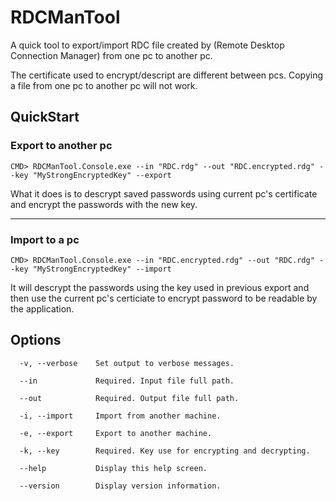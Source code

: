 # RDCManTool

A quick tool to export/import RDC file created by (Remote Desktop Connection Manager) from one pc to another pc.

The certificate used to encrypt/descript are different between pcs. Copying a file from one pc to another pc will not work.

## QuickStart

### Export to another pc
```CMD> RDCManTool.Console.exe --in "RDC.rdg" --out "RDC.encrypted.rdg" --key "MyStrongEncryptedKey" --export```

What it does is to descrypt saved passwords using current pc's certificate and encrypt the passwords with the new key.

---
### Import to a pc
```CMD> RDCManTool.Console.exe --in "RDC.encrypted.rdg" --out "RDC.rdg" --key "MyStrongEncryptedKey" --import```

It will descrypt the passwords using the key used in previous export and then use the current pc's certiciate to encrypt password to be readable by the application.

## Options
```
  -v, --verbose    Set output to verbose messages.

  --in             Required. Input file full path.

  --out            Required. Output file full path.

  -i, --import     Import from another machine.

  -e, --export     Export to another machine.

  -k, --key        Required. Key use for encrypting and decrypting.

  --help           Display this help screen.

  --version        Display version information.
```